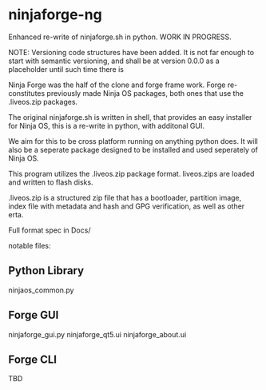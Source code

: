 # ninjaforge-ng

Enhanced re-write of ninjaforge.sh in python. WORK IN PROGRESS.

NOTE: Versioning code structures have been added. It is not far enough to start
with semantic versioning, and shall be at version 0.0.0 as a placeholder until
such time there is

Ninja Forge was the half of the clone and forge frame work. Forge re-constitutes
previously made Ninja OS packages, both ones that use the .liveos.zip packages.

The original ninjaforge.sh is written in shell, that provides an easy installer
for Ninja OS, this is a re-write in python, with additonal GUI.

We aim for this to be cross platform running on anything python does. It will
also be a seperate package designed to be installed and used seperately of
Ninja OS.

This program utilizes the .liveos.zip package format. liveos.zips are loaded
and written to flash disks.

.liveos.zip is a structured zip file that has a bootloader, partition image,
index file with metadata and hash and GPG verification, as well as other erta.

Full format spec in Docs/

notable files:

Python Library
-------
ninjaos_common.py

Forge GUI
---------
ninjaforge\_gui.py
ninjaforge\_qt5.ui
ninjaforge\_about.ui

Forge CLI
---------
TBD
